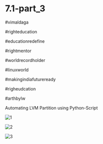 # 7.1-part_3
#vimaldaga

#righteducation

#educationredefine

#rightmentor

#worldrecordholder

#linuxworld

#makingindiafutureready

#righeudcation

#arthbylw

Automating LVM Partition using Python-Script

![1](https://user-images.githubusercontent.com/69908356/99190248-8168d280-278b-11eb-8904-5eee6ada91d8.jpg)

![2](https://user-images.githubusercontent.com/69908356/99190247-80d03c00-278b-11eb-9c0b-abd244f787b1.jpg)

![3](https://user-images.githubusercontent.com/69908356/99190245-7f067880-278b-11eb-8625-467fb84d333d.jpg)

